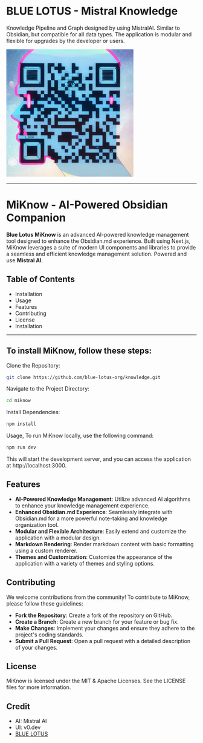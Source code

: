 # BLUE LOTUS - Mistral Knowledge
Knowledge Pipeline and Graph designed by using MistralAI. Similar to Obsidian, but compatible for all data types. The application is modular and flexible for upgrades by the developer or users.

![BLUE LOTUS](BLUELOTUS.png)

---

# MiKnow - AI-Powered Obsidian Companion

**Blue Lotus MiKnow** is an advanced AI-powered knowledge management tool designed to enhance the Obsidian.md experience. Built using Next.js, MiKnow leverages a suite of modern UI components and libraries to provide a seamless and efficient knowledge management solution. Powered and use **Mistral AI**.

## Table of Contents
- Installation
- Usage
- Features
- Contributing
- License
- Installation

---

## To install MiKnow, follow these steps:
Clone the Repository:
```bash
git clone https://github.com/blue-lotus-org/knowledge.git
```
Navigate to the Project Directory:
```bash
cd miknow
```
Install Dependencies:
```bash
npm install
```

Usage, To run MiKnow locally, use the following command:
```bash
npm run dev
```
This will start the development server, and you can access the application at http://localhost:3000.

## Features
- **AI-Powered Knowledge Management**: Utilize advanced AI algorithms to enhance your knowledge management experience.
- **Enhanced Obsidian.md Experience**: Seamlessly integrate with Obsidian.md for a more powerful note-taking and knowledge organization tool.
- **Modular and Flexible Architecture**: Easily extend and customize the application with a modular design.
- **Markdown Rendering**: Render markdown content with basic formatting using a custom renderer.
- **Themes and Customization**: Customize the appearance of the application with a variety of themes and styling options.

## Contributing
We welcome contributions from the community! To contribute to MiKnow, please follow these guidelines:

- **Fork the Repository**: Create a fork of the repository on GitHub.
- **Create a Branch**: Create a new branch for your feature or bug fix.
- **Make Changes**: Implement your changes and ensure they adhere to the project's coding standards.
- **Submit a Pull Request**: Open a pull request with a detailed description of your changes.

## License
MiKnow is licensed under the MIT & Apache Licenses. See the LICENSE files for more information.

## Credit
- AI: Mistral AI
- UI: v0.dev
- [BLUE LOTUS](https://lotuschain.org)
